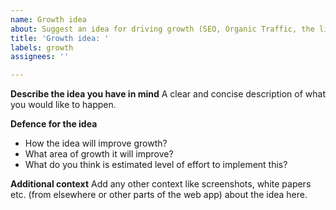 ```yaml
---
name: Growth idea
about: Suggest an idea for driving growth (SEO, Organic Traffic, the like) for bible.com
title: 'Growth idea: '
labels: growth
assignees: ''

---
```


**Describe the idea you have in mind**
A clear and concise description of what you would like to happen.

**Defence for the idea**
- How the idea will improve growth?
- What area of growth it will improve?
- What do you think is estimated level of effort to implement this?

**Additional context**
Add any other context like screenshots, white papers etc. (from elsewhere or other parts of the web app) about the idea here.
